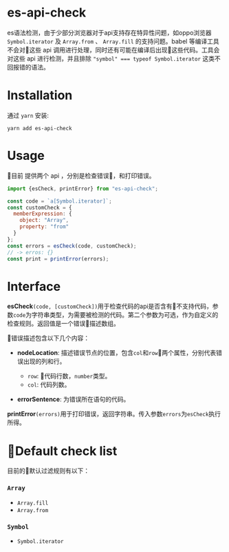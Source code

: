 # es-api-check

es语法检测，由于少部分浏览器对于api支持存在特异性问题，如oppo浏览器 `Symbol.iterator` 及 `Array.from` 、 `Array.fill` 的支持问题。babel 等编译工具不会对这些 api 调用进行处理，同时还有可能在编译后出现这些代码。工具会对这些 api 进行检测，并且排除 `"symbol" === typeof Symbol.iterator` 这类不回报错的语法。

# Installation
通过 `yarn` 安装:
```shell
yarn add es-api-check
```

# Usage
目前 提供两个 api ，分别是检查错误，和打印错误。
```javascript
import {esCheck, printError} from "es-api-check";

const code = `a[Symbol.iterator]`;
const customCheck = {
  memberExpression: {
    object: "Array",
    property: "from"
  }
};
const errors = esCheck(code, customCheck);
// -> erros: {}
const print = printError(errors);
```

# Interface

**esCheck**`(code, [customCheck])`用于检查代码的api是否含有不支持代码，参数`code`为字符串类型，为需要被检测的代码。第二个参数为可选，作为自定义的检查规则。返回值是一个错误描述数组。

错误描述包含以下几个内容：

- **nodeLocation**: 描述错误节点的位置，包含`col`和`row`两个属性，分别代表错误出现的列和行。
   - `row`: 代码行数，`number`类型。
   - `col`: 代码列数。

- **errorSentence**: 为错误所在语句的代码。

**printError**`(errors)`用于打印错误，返回字符串。传入参数`errors`为`esCheck`执行所得。

# Default check list

目前的默认过滤规则有以下：
### `Array`
* `Array.fill`
* `Array.from`

### `Symbol`
* `Symbol.iterator`